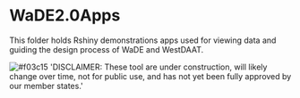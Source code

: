 # WaDE2.0Apps
This folder holds Rshiny demonstrations apps used for viewing data and guiding the design process of WaDE and WestDAAT.

![#f03c15](https://placehold.co/15x15/f03c15/f03c15.png) 'DISCLAIMER: These tool are under construction, will likely change over time, not for public use, and has not yet been fully approved by our member states.'
